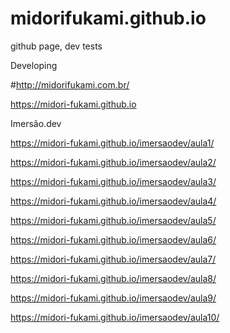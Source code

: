 # midorifukami.github.io
github page, dev tests

Developing

#http://midorifukami.com.br/


https://midori-fukami.github.io



Imersão.dev

https://midori-fukami.github.io/imersaodev/aula1/

https://midori-fukami.github.io/imersaodev/aula2/

https://midori-fukami.github.io/imersaodev/aula3/

https://midori-fukami.github.io/imersaodev/aula4/

https://midori-fukami.github.io/imersaodev/aula5/

https://midori-fukami.github.io/imersaodev/aula6/

https://midori-fukami.github.io/imersaodev/aula7/

https://midori-fukami.github.io/imersaodev/aula8/

https://midori-fukami.github.io/imersaodev/aula9/

https://midori-fukami.github.io/imersaodev/aula10/
